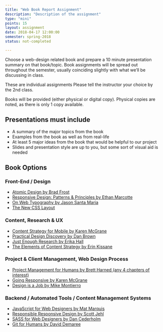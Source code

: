 ```yaml
---
title: "Web Book Report Assignment"
description: "Description of the assignment"
type: "mini"
points: 15
layout: assignment
date: 2018-04-17 12:00:00
semester: spring-2018
status: not-completed

---
```


Choose a web-design related book and prepare a 10 minute presentation summary on that book/topic.  Book assignments will be spread out throughout the semester, usually coinciding slightly with what we’ll be discussing in class.  

These are individual assignments  Please tell the instructor your choice by the 2nd class.

Books will be provided (either physical or digital copy).  Physical copies are noted, as there is only 1 copy available.

## Presentations must include
* A summary of the major topics from the book
* Examples from the book as well as from real-life
* At least 5 major ideas from the book that would be helpful to our project
* Slides and presentation style are up to you, but some sort of visual aid is needed

## Book Options

### Front-End / Design

* [Atomic Design by Brad Frost](http://atomicdesign.bradfrost.com)
* [Responsive Design: Patterns & Principles by Ethan Marcotte](https://abookapart.com/products/responsive-design-patterns-principles)
* [On Web Typography by Jason Santa Maria](https://abookapart.com/products/on-web-typography)
* [The New CSS Layout](https://abookapart.com/products/the-new-css-layout)

### Content, Research & UX

* [Content Strategy for Mobile by Karen McGrane](https://abookapart.com/products/content-strategy-for-mobile)
* [Practical Design Discovery by Dan Brown](https://abookapart.com/products/practical-design-discovery)
* [Just Enough Research by Erika Hall](https://abookapart.com/products/just-enough-research)
* [The Elements of Content Strategy by Erin Kissane](https://abookapart.com/products/the-elements-of-content-strategy)

### Project & Client Management, Web Design Process

* [Project Management for Humans by Brett Harned (any 4 chapters of interest)](http://rosenfeldmedia.com/books/project-management-for-humans/)
* [Going Responsive by Karen McGrane](https://abookapart.com/products/going-responsive)
* [Design is a Job by Mike Montierro](https://abookapart.com/products/design-is-a-job)

### Backend /  Automated Tools / Content Management Systems

* [JavaScript for Web Designers by Mat Marquis](https://abookapart.com/products/javascript-for-web-designers)
* [Responsible Responsive Design by Scott Jehl](https://abookapart.com/products/responsible-responsive-design)
* [SASS for Web Designers by Dan Cederholm](https://abookapart.com/products/sass-for-web-designers)
* [Git for Humans by David Demaree](https://abookapart.com/products/git-for-humans)

